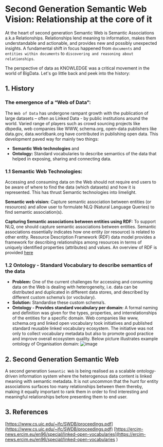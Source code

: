# Second Generation Semantic Web Vision: Relationship at the core of it
At the heart of second generation Semantic Web is Semantic Associations a.k.a Relationships. Relationships lend meaning to information, makes them understandable and actionable, and provides new and possibly unexpected insights. A fundamental shift in focus happened from `documents` and `entities within documents` to `discovering and reasoning about relationships`. 

The perspective of data as KNOWLEDGE was a critical movement in the world of BigData. Let's go little back and peek into the history:

## 1. History
### The emergence of a “Web of Data”:
The `Web of Data` has undergone rampant growth with the publication of large datasets – often as Linked Data - by public institutions around the world.  Varied range of players such as crowd sourcing projects like dbpedia, web companies like WWW, schema.org, open-data publishers like data.gov, data.worldbank.org have contributed in publishing open data. This development paved way for mainly two things: 
- **Semantic Web technologies** and 
- **Ontology:** Standard vocabularies to describe semantics of the data that helped in exposing, sharing and connecting data.

### 1.1 Semantic Web Technologies:
Accessing and consuming data on the Web should not require end users to be aware of where to find the data (which datasets) and how it is represented. This has thrust Semantic technologies into limelight.

**Semantic web vision:** Capture semantic association between entities (or resources) and allow user to formulate NLQ (Natural Language Queries) to find semantic association(s).

**Capturing Semantic associations between entities using RDF:**
To support NLQ, one should capture semantic associations between entities. Semantic associations essentially indicates how one entity (or resource) is related to other entity. Resource Description Framework (RDF) data model provides a framework for describing relationships among resources in terms of uniquely identified properties (attributes) and values. An overview of RDF is provided [here](https://spoddutur.github.io/my-notes/rdf-overview)

### 1.2 Ontology - Standard Vocabulary to describe semantics of the data
- **Problem:** One of the current challenges for accessing and consuming data on the Web is dealing with heterogeneity, i.e. data can be distributed and duplicated in different data stores, and described by different custom schema’s (or vocbulary). 
- **Solution:** Standardise these custom schema’s.
- **Ontology - Provides standard vocabulary per domain:** A formal naming and definition was given for the types, properties, and interrelationships of the entities for a specific domain. Web companies like www, schema.org and linked open vocabulary took initiatives and published standard reusable linked vocabulary ecosystem. The initiative was not only to collect vocabulary metadata but also to promote good practice and improve overall ecosystem quality. Below picture illustrates example ontology of Organisation domain:
![image](https://user-images.githubusercontent.com/22542670/31596678-aed42424-b261-11e7-9059-abb5a6bb8784.png)


## 2. Second Generation Semantic Web
A second generation `Semantic Web` is being realised as a scalable ontology-driven information system where the heterogenous data content is linked meaning with semantic metadata. It is not uncommon that the hunt for entity associations surfaces too many relationships between them thereby, making it equally important to rank them in order to find interesting and meaningful relationships before presenting them to end user.

## 3. References
[https://www.cs.uic.edu/~ifc/SWDB/proceedings.pdf](https://www.cs.uic.edu/~ifc/SWDB/proceedings.pdf)
[https://ercim-news.ercim.eu/en96/special/linked-open-vocabularies](https://ercim-news.ercim.eu/en96/special/linked-open-vocabularies 
)

